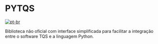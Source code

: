 # PYTQS
[![pt-br](https://img.shields.io/badge/lang-pt--br-green.svg)](https://github.com/leonardopbatista/pytqs/blob/master/README.md)

Biblioteca não oficial com interface simplificada para facilitar a integração entre o software TQS e a linguagem Python.
